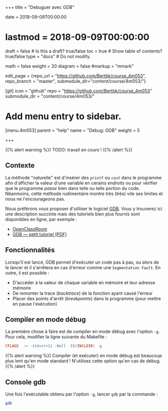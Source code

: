 +++
title = "Debuguer avec GDB"

date = 2018-09-09T00:00:00
# lastmod = 2018-09-09T00:00:00

draft = false  # Is this a draft? true/false
toc = true  # Show table of contents? true/false
type = "docs"  # Do not modify.

math = false
weight = 20
diagram = false
#markup = "mmark"

edit_page = {repo_url = "https://github.com/Bertbk/course_4m053", repo_branch = "master", submodule_dir="content/course/4m053/"}

[git]
  icon = "github"
  repo = "https://github.com/Bertbk/course_4m053"
  submodule_dir = "content/course/4m053/"

# Add menu entry to sidebar.
[menu.4m053]
  parent = "help"
  name = "Debug: GDB"
  weight = 5


+++

{{% alert warning %}}
TODO: travail en cours !
{{% /alert %}}

## Contexte

La méthode "naturelle" est d'insérer des `printf` ou `cout` dans le programme afin d'afficher la valeur d'une variable en cerains endroits ou pour vérifier que le programme *passe* bien dans telle ou telle portion du code. Néanmoins, cette méthode rudimentaire montre très (très) vite ses limites et nous ne l'encourageons pas.

Nous préférons vous proposer d'utiliser le logiciel [GDB](https://fr.wikipedia.org/wiki/GNU_Debugger). Vous y trouverez ici une description succinte mais des tutoriels bien plus fournis sont disponibles en ligne, par exemple :

- [OpenClassRoom](https://openclassrooms.com/fr/courses/1140636-deboguer-son-programme-avec-gdb)
- [GDB — petit tutoriel (PDF)](http://perso.ens-lyon.fr/daniel.hirschkoff/C_Caml/docs/doc_gdb.pdf)

## Fonctionnalités

Lorsqu'il est lancé, GDB permet d'exécuter un code pas à pas, ou alors de le lancer et il s'arrêtera en cas d'erreur comme une `Segmentation Fault`. En outre, il est possible :

- D'accéder à la valeur de chaque variable en mémoire et leur adresse mémoire
- De remonter la trace (*backtrace*) de la fonction ayant causé l'erreur
- Placer des points d'arrêt (*breakpoints*) dans le programme (pour mettre en pause l'exécution)


## Compiler en mode débug

La première chose à faire est de compiler en mode débug avec l'option `-g`. Pour cela, modifier la ligne suivante du Makefile :

```makefile
CFLAGS  := -std=c++11 -Wall -I$(INCLDIR) -g
```

{{% alert warning %}}
Compiler (et exécuter) en mode débug est beaucoup plus lent qu'en mode standard ! N'utilisez cette option qu'en cas de débug.
{{% /alert %}}

## Console gdb

Une fois l'exécutable obtenu par l'option `-g`, lancer `gdb` par la commande :
```bash
gdb
```